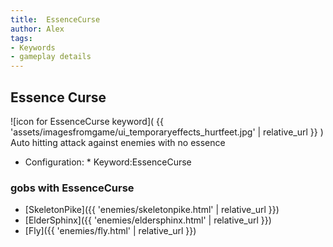 ```yaml
---
title:  EssenceCurse
author: Alex
tags:
- Keywords
- gameplay details
---                               
```






## Essence Curse
![icon for EssenceCurse keyword]( {{ 'assets/imagesfromgame/ui_temporaryeffects_hurtfeet.jpg' | relative_url }} )
Auto hitting attack against enemies with no essence
* Configuration: * Keyword:EssenceCurse
### gobs with EssenceCurse
- [SkeletonPike]({{ 'enemies/skeletonpike.html' | relative_url }})
- [ElderSphinx]({{ 'enemies/eldersphinx.html' | relative_url }})
- [Fly]({{ 'enemies/fly.html' | relative_url }})


